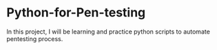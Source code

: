 # Python-for-Pen-testing

In this project, I will be learning and practice python scripts to automate pentesting process.
